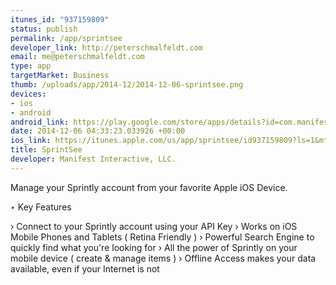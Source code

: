 ```yaml
--- 
itunes_id: "937159809"
status: publish
permalink: /app/sprintsee
developer_link: http://peterschmalfeldt.com
email: me@peterschmalfeldt.com
type: app
targetMarket: Business
thumb: /uploads/app/2014-12/2014-12-06-sprintsee.png
devices: 
- ios
- android
android_link: https://play.google.com/store/apps/details?id=com.manifestinteractive.sprintsee
date: 2014-12-06 04:33:23.033926 +00:00
ios_link: https://itunes.apple.com/us/app/sprintsee/id937159809?ls=1&mt=8
title: SprintSee
developer: Manifest Interactive, LLC.
---
```


Manage your Sprintly account from your favorite Apple iOS Device.

‣ Key Features

› Connect to your Sprintly account using your API Key
› Works on iOS Mobile Phones and Tablets ( Retina Friendly )
› Powerful Search Engine to quickly find what you're looking for
› All the power of Sprintly on your mobile device ( create & manage items )
› Offline Access makes your data available, even if your Internet is not
